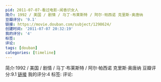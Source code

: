 ```yaml
---
pid: 2011-07-07-看过电影-闻香识女人
简介: 1992 / 美国 / 剧情 / 马丁·布莱斯特 / 阿尔·帕西诺 克里斯·奥唐纳
豆瓣评分: '9.1'
链接: https://movie.douban.com/subject/1298624/
创建时间: '2011-07-07 20:32:19'
我的评分: '4'
标签:
评论:
tags: [douban]
categories: [timeline]
---
```

简介:1992 / 美国 / 剧情 / 马丁·布莱斯特 / 阿尔·帕西诺 克里斯·奥唐纳
豆瓣评分:9.1
[链接](https://movie.douban.com/subject/1298624/)
我的评分:4
标签:
评论:
